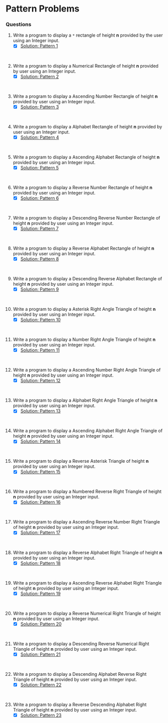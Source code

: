 # Pattern Problems

### Questions

01. Write a program to display a `*` rectangle of height **n** provided by the user using an Integer input.
    - [x] [Solution: Pattern 1](/techgig/pattern_1/asterisk_rectangle.java)
<br>

02. Write a program to display a Numerical Rectangle of height **n** provided by user using an Integer input.
    - [x] [Solution: Pattern 2](/techgig/pattern_2/rectangle.java)
<br>

03. Write a program to display a Ascending Number Rectangle of height **n** provided by user using an Integer input.
    - [x] [Solution: Pattern 3](/techgig/pattern_3/rectangle2.java)
<br>

04. Write a program to display a Alphabet Rectangle of height **n** provided by user using an Integer input.
    - [x] [Solution: Pattern 4](/techgig/pattern_4/alphabet_rectangle.java)
<br>

05. Write a program to display a Ascending Alphabet Rectangle of height **n** provided by user using an Integer input.
    - [x] [Solution: Pattern 5](/techgig/pattern_5/ascendingalpha.java)
<br>

06. Write a program to display a Reverse Number Rectangle of height **n** provided by user using an Integer input.
    - [x] [Solution: Pattern 6](/techgig/pattern_6/reverse_numerical.java)
<br>

07. Write a program to display a Descending Reverse Number Rectangle of height **n** provided by user using an Integer input.
    - [x] [Solution: Pattern 7](/techgig/pattern_7/desc_rev_num.java)
<br>

08. Write a program to display a Reverse Alphabet Rectangle of height **n** provided by user using an Integer input.
    - [x] [Solution: Pattern 8](/techgig/pattern_8/reverse_alpha.java)
<br>

09. Write a program to display a Descending Reverse Alphabet Rectangle of height **n** provided by user using an Integer input.
    - [x] [Solution: Pattern 9](/techgig/pattern_9/desc_rev_alpha.java)
<br>

10. Write a program to display a Asterisk Right Angle Triangle of height **n** provided by user using an Integer input.
    - [x] [Solution: Pattern 10](/techgig/pattern_10/star_right_angle.java)
<br>

11. Write a program to display a Number Right Angle Triangle of height **n** provided by user using an Integer input.
    - [x] [Solution: Pattern 11](/techgig/pattern_11/num_right_triangle.java)
<br>

12. Write a program to display a Ascending Number Right Angle Triangle of height **n** provided by user using an Integer input.
    - [x] [Solution: Pattern 12](/techgig/pattern_12/asc_num_right_triangle.java)
<br>

13. Write a program to display a Alphabet Right Angle Triangle of height **n** provided by user using an Integer input.
    - [x] [Solution: Pattern 13](/techgig/pattern_13/alpha_right_triangle.java)
<br>

14. Write a program to display a Ascending Alphabet Right Angle Triangle of height **n** provided by user using an Integer input.
    - [x] [Solution: Pattern 14](/techgig/pattern_14/asc_alpha_right_triangle.java)
<br>

15. Write a program to display a Reverse Asterisk Triangle of height **n** provided by user using an Integer input.
    - [x] [Solution: Pattern 15](/techgig/pattern_15/rev_ast_triangle.java)
<br>

16. Write a program to display a Numbered Reverse Right Triangle of height **n** provided by user using an Integer input.
    - [x] [Solution: Pattern 16](/techgig/pattern_16/rev_num_right_triangle.java)
<br>

17. Write a program to display a Ascending Reverse Number Right Triangle of height **n** provided by user using an Integer input.
    - [x] [Solution: Pattern 17](/techgig/pattern_17/asc_rev_num_right_triangle.java)
<br>

18. Write a program to display a Reverse Alphabet Right Triangle of height **n** provided by user using an Integer input.
    - [x] [Solution: Pattern 18](/techgig/pattern_18/rev_alpha_right_triangle.java)
<br>

19. Write a program to display a Ascending Reverse Alphabet Right Triangle of height **n** provided by user using an Integer input.
    - [x] [Solution: Pattern 19](/techgig/pattern_19/asc_rev_alpha_right_triangle.java)
<br>

20. Write a program to display a Reverse Numerical Right Triangle of height **n** provided by user using an Integer input.
    - [x] [Solution: Pattern 20](/techgig/pattern_20/rev_num_right_triangle.java)
<br>

21. Write a program to display a Descending Reverse Numerical Right Triangle of height **n** provided by user using an Integer input.
    - [x] [Solution: Pattern 21](/techgig/pattern_21/desc_rev_num_right_triangle.java)
<br>

22. Write a program to display a Descending Alphabet Reverse Right Triangle of height **n** provided by user using an Integer input.
    - [x] [Solution: Pattern 22](/techgig/pattern_22/desc_alpha_rev_right_triangle.java)
<br>

23. Write a program to display a Reverse Descending Alphabet Right Triangle of height **n** provided by user using an Integer input.
    - [x] [Solution: Pattern 23](/techgig/pattern_23/rev_desc_alpha_right_triangle.java)
<br>